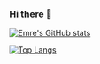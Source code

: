 ### Hi there 👋

[![Emre's GitHub stats](https://github-readme-stats.vercel.app/api?username=emrygtt&show_icons=true&theme=dark)](https://github.com/emrygtt/github-readme-stats)

[![Top Langs](https://github-readme-stats.vercel.app/api/top-langs/?username=emrygtt&layout=compact)](https://github.com/emrygtt/github-readme-stats)



